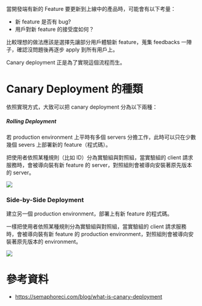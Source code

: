 當開發端有新的 Feature 要更新到上線中的產品時，可能會有以下考量：

- 新 feature 是否有 bug?
- 用戶對新 feature 的接受度如何？

比較理想的做法應該是選擇先讓部分用戶體驗新 feature，蒐集 feedbacks 一陣子，確認沒問題後再逐步 apply 到所有用戶上。

Canary deployment 正是為了實現這個流程而生。

# Canary Deployment 的種類

依照實現方式，大致可以把 canary deployment 分為以下兩種：

##### Rolling Deployment

若 production environment 上平時有多個 servers 分擔工作，此時可以只在少數幾個 severs 上部署新的 feature（程式碼）。

把使用者依照某種規則（比如 ID）分為實驗組與對照組，當實驗組的 client 請求服務時，會被導向裝有新 feature 的 server，對照組則會被導向安裝著原先版本的 server。

![](<https://raw.githubusercontent.com/bingyangchen/KM-software/master/img/rolling-deployment.png>)

### Side-by-Side Deployment

建立另一個 production environment，部署上有新 feature 的程式碼。

一樣把使用者依照某種規則分為實驗組與對照組，當實驗組的 client 請求服務時，會被導向裝有新 feature 的 production environment，對照組則會被導向安裝著原先版本的 environment。

![](<https://raw.githubusercontent.com/bingyangchen/KM-software/master/img/side-by-side-deployment.png>)

# 參考資料

- <https://semaphoreci.com/blog/what-is-canary-deployment>
